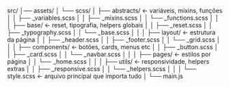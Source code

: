 src/
│── assets/
│    └── scss/
│         ├── abstracts/     ← variáveis, mixins, funções
│         │    ├── _variables.scss
│         │    ├── _mixins.scss
│         │    └── _functions.scss
│         │
│         ├── base/          ← reset, tipografia, helpers globais
│         │    ├── _reset.scss
│         │    ├── _typography.scss
│         │    └── _base.scss
│         │
│         ├── layout/        ← estrutura da página
│         │    ├── _header.scss
│         │    ├── _footer.scss
│         │    └── _grid.scss
│         │
│         ├── components/    ← botões, cards, menus etc
│         │    ├── _button.scss
│         │    ├── _card.scss
│         │    └── _navbar.scss
│         │
│         ├── pages/         ← estilos por página
│         │    └── _home.scss
│         │
│         ├── utils/         ← responsividade, helpers extras
│         │    ├── _responsive.scss
│         │    └── _helpers.scss
│         │
│         └── style.scss     ← arquivo principal que importa tudo
│
└── main.js